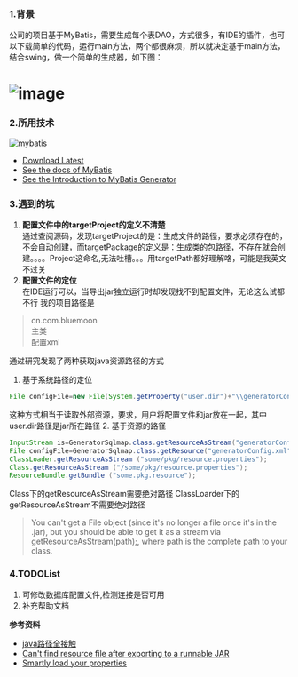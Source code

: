 ### 1.背景
公司的项目基于MyBatis，需要生成每个表DAO，方式很多，有IDE的插件，也可以下载简单的代码，运行main方法，两个都很麻烦，所以就决定基于main方法，结合swing，做一个简单的生成器，如下图：

![image](http://od6z2tvuj.bkt.clouddn.com/mybatis_dao_generator)
======================================================================

### 2.所用技术

![mybatis](http://mybatis.github.io/images/mybatis-logo.png)
* [Download Latest](https://github.com/mybatis/mybatis-3/releases)
* [See the docs of MyBatis](http://mybatis.github.io/mybatis-3)
* [See the Introduction to MyBatis Generator](http://www.mybatis.org/generator/)


### 3.遇到的坑
1. **配置文件中的targetProject的定义不清楚**    
通过查阅源码，发现targetProject的是：生成文件的路径，要求必须存在的，不会自动创建，而targetPackage的定义是：生成类的包路径，不存在就会创建。。。。Project这命名,无法吐槽。。。用targetPath都好理解咯，可能是我英文不过关
2. **配置文件的定位**   
在IDE运行可以，当导出jar独立运行时却发现找不到配置文件，无论这么试都不行
我的项目路径是
>cn.com.bluemoon    
主类    
配置xml

通过研究发现了两种获取java资源路径的方式
1. 基于系统路径的定位
```java 
File configFile=new File(System.getProperty("user.dir")+"\\generatorConfig.xml
```
这种方式相当于读取外部资源，要求，用户将配置文件和jar放在一起，其中user.dir路径是jar所在路径
2. 基于资源的路径
```java
InputStream is=GeneratorSqlmap.class.getResourceAsStream("generatorConfig.xml");
File configFile=GeneratorSqlmap.class.getResource("generatorConfig.xml").getFile();
ClassLoader.getResourceAsStream ("some/pkg/resource.properties");
Class.getResourceAsStream ("/some/pkg/resource.properties");
ResourceBundle.getBundle ("some.pkg.resource");
```
Class下的getResourceAsStream需要绝对路径
ClassLoarder下的getResourceAsStream不需要绝对路径
>You can't get a File object (since it's no longer a file once it's in the .jar), but you should be able to get it as a stream via getResourceAsStream(path);, where path is the complete path to your class.


### 4.TODOList
1. 可修改数据库配置文件,检测连接是否可用
2. 补充帮助文档
 
**参考资料**
* [java路径全接触](http://note.youdao.com/noteshare?id=20023441e3261122ffc2ba0df823e1cb)
* [Can't find resource file after exporting to a runnable JAR](https://stackoverflow.com/questions/18151072/cant-find-resource-file-after-exporting-to-a-runnable-jar)
* [Smartly load your properties](https://www.javaworld.com/article/2077352/java-se/smartly-load-your-properties.html)